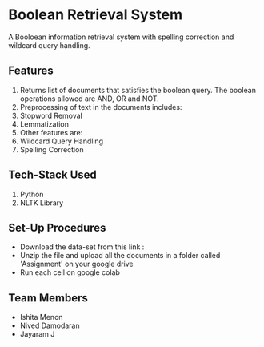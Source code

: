 # Boolean Retrieval System
A Booloean information retrieval system with spelling correction and wildcard query handling. 

## Features

1. Returns list of documents that satisfies the boolean query. The boolean operations allowed are AND, OR and NOT.
2. Preprocessing of text in the documents includes:
  1. Stopword Removal
  2. Lemmatization
3. Other features are:
  1. Wildcard Query Handling 
  2. Spelling Correction

## Tech-Stack Used

1. Python
2. NLTK Library

## Set-Up Procedures
* Download the data-set from this link : 
* Unzip the file and upload all the documents in a folder called 'Assignment' on your google drive
* Run each cell on google colab

## Team Members

* Ishita Menon
* Nived Damodaran
* Jayaram J
